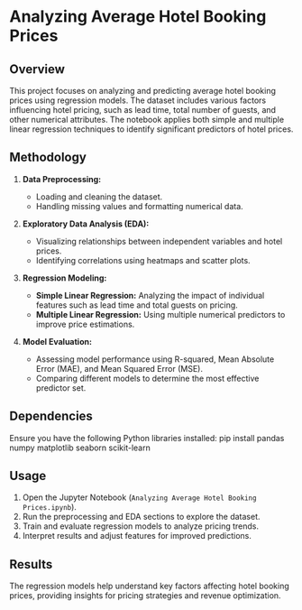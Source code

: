 # Analyzing Average Hotel Booking Prices

## Overview
This project focuses on analyzing and predicting average hotel booking prices using regression models. The dataset includes various factors influencing hotel pricing, such as lead time, total number of guests, and other numerical attributes. The notebook applies both simple and multiple linear regression techniques to identify significant predictors of hotel prices.

## Methodology
1. **Data Preprocessing:**
   - Loading and cleaning the dataset.
   - Handling missing values and formatting numerical data.

2. **Exploratory Data Analysis (EDA):**
   - Visualizing relationships between independent variables and hotel prices.
   - Identifying correlations using heatmaps and scatter plots.

3. **Regression Modeling:**
   - **Simple Linear Regression:** Analyzing the impact of individual features such as lead time and total guests on pricing.
   - **Multiple Linear Regression:** Using multiple numerical predictors to improve price estimations.
   
4. **Model Evaluation:**
   - Assessing model performance using R-squared, Mean Absolute Error (MAE), and Mean Squared Error (MSE).
   - Comparing different models to determine the most effective predictor set.

## Dependencies
Ensure you have the following Python libraries installed:
pip install pandas numpy matplotlib seaborn scikit-learn

## Usage
1. Open the Jupyter Notebook (`Analyzing Average Hotel Booking Prices.ipynb`).
2. Run the preprocessing and EDA sections to explore the dataset.
3. Train and evaluate regression models to analyze pricing trends.
4. Interpret results and adjust features for improved predictions.

## Results
The regression models help understand key factors affecting hotel booking prices, providing insights for pricing strategies and revenue optimization.
